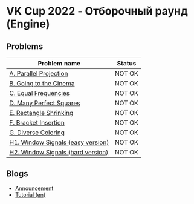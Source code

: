 # VK Cup 2022 - Отборочный раунд (Engine)

## Problems

|Problem name|Status|
|------------|---------|
| [A. Parallel Projection](problems/A._Parallel_Projection.md)|NOT OK|
| [B. Going to the Cinema](problems/B._Going_to_the_Cinema.md)|NOT OK|
| [C. Equal Frequencies](problems/C._Equal_Frequencies.md)|NOT OK|
| [D. Many Perfect Squares](problems/D._Many_Perfect_Squares.md)|NOT OK|
| [E. Rectangle Shrinking](problems/E._Rectangle_Shrinking.md)|NOT OK|
| [F. Bracket Insertion](problems/F._Bracket_Insertion.md)|NOT OK|
| [G. Diverse Coloring](problems/G._Diverse_Coloring.md)|NOT OK|
| [H1. Window Signals (easy version)](problems/H1._Window_Signals_(easy_version).md)|NOT OK|
| [H2. Window Signals (hard version)](problems/H2._Window_Signals_(hard_version).md)|NOT OK|
## Blogs

- [Announcement](blogs/Announcement.md)
- [Tutorial (en)](blogs/Tutorial_(en).md)
